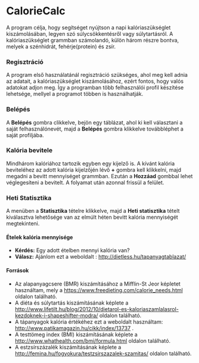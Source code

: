 # CalorieCalc

A program célja, hogy segítséget nyújtson a napi kalóriaszükséglet kiszámolásában, legyen szó súlycsökkentésről vagy súlytartásról.
A kalóriaszükséglet grammban számolandó, külön három részre bontva, melyek a szénhidrát, fehérje(protein) és zsír.


### Regisztráció
A program első használatánál regisztráció szükséges, ahol meg kell adnia az adatait, a kalóriaszükséglet kiszámolásához, ezért fontos, hogy valós adatokat adjon meg.
Így a programban több felhasználói profil készítése lehetsége, mellyel a programot többen is használhatják.

### Belépés
A **Belépés** gombra clikkelve, bejön egy táblázat, ahol ki kell választani a saját felhasználónevét, majd a **Belépés** gombra klikkelve továbbléphet a saját profiljába.

### Kalória bevitele
Mindhárom kalóriához tartozik egyben egy kijelző is. A kívánt kalória beviteléhez az adott kalória kijelzőjén lévő **+** gombra kell klikkelni, majd megadni a bevitt mennyiséget grammban. Ezután a **Hozzáad** gombbal lehet véglegesíteni a bevitelt. A folyamat után azonnal frissül a felület.

### Heti Statisztika
A menüben a **Statisztika** tételre klikkelve, majd a **Heti statisztika** tételt kiválasztva lehetősége van az elmúlt héten bevitt kalória mennyiségét megtekinteni.

#### Ételek kalória mennyisége
  - **Kérdés:** Egy adott ételben mennyi kalória van?
  - **Válasz:** Ajánlom ezt a weboldalt : http://dietless.hu/tapanyagtablazat/

#### Források
  - Az alapanyagcsere (BMR) kiszámításához a Mifflin-St Jeor képletet használtam, mely a https://www.freedieting.com/calorie_needs.html oldalon található.
  - A diéta és súlytartás kiszámításának képlete a http://www.lifetilt.hu/blog/2012/10/dietarol-es-kaloriaszamlalasrol-kezdoknek-i-shapeshifter-modra/ oldalon található.
  - A tápanyagok kalória értékéhez ezt a weboldalt használtam: http://www.patikamagazin.hu/cikk/index/13737 .
  - A testtömeg index (BMI) kiszámításának képlete a http://www.whathealth.com/bmi/formula.html oldalon található.
  - A estzsírszázalék kiszámításának képlete a http://femina.hu/fogyokura/testzsirszazalek-szamitas/ oldalon található.
